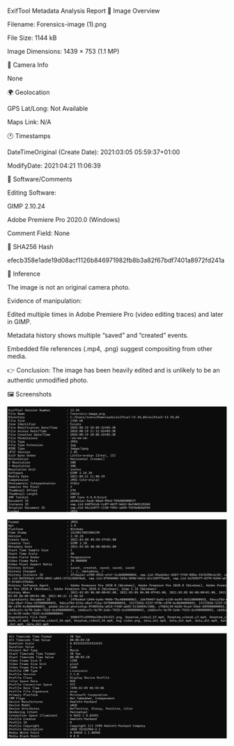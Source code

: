 ExifTool Metadata Analysis Report
🔎 Image Overview

Filename: Forensics-image (1).png

File Size: 1144 kB

Image Dimensions: 1439 × 753 (1.1 MP)

📸 Camera Info

None

🌍 Geolocation 

GPS Lat/Long: Not Available

Maps Link: N/A

🕐 Timestamps

DateTimeOriginal (Create Date): 2021:03:05 05:59:37+01:00

ModifyDate: 2021:04:21 11:06:39

📝 Software/Comments

Editing Software:

GIMP 2.10.24

Adobe Premiere Pro 2020.0 (Windows)

Comment Field: None

🔐 SHA256 Hash

efecb358e1ade19d08acf1126b846971982fb8b3a82f67bdf7401a8972fd241a

🧠 Inference

The image is not an original camera photo.

Evidence of manipulation:

Edited multiple times in Adobe Premiere Pro (video editing traces) and later in GIMP.

Metadata history shows multiple “saved” and “created” events.

Embedded file references (.mp4, .png) suggest compositing from other media.

👉 Conclusion: The image has been heavily edited and is unlikely to be an authentic unmodified photo.

🖼 Screenshots

![Basic info](screenshots/exif1.png)

![Used software info](screenshots/exif2.png)

![Image technical info](screenshots/exif3.png)